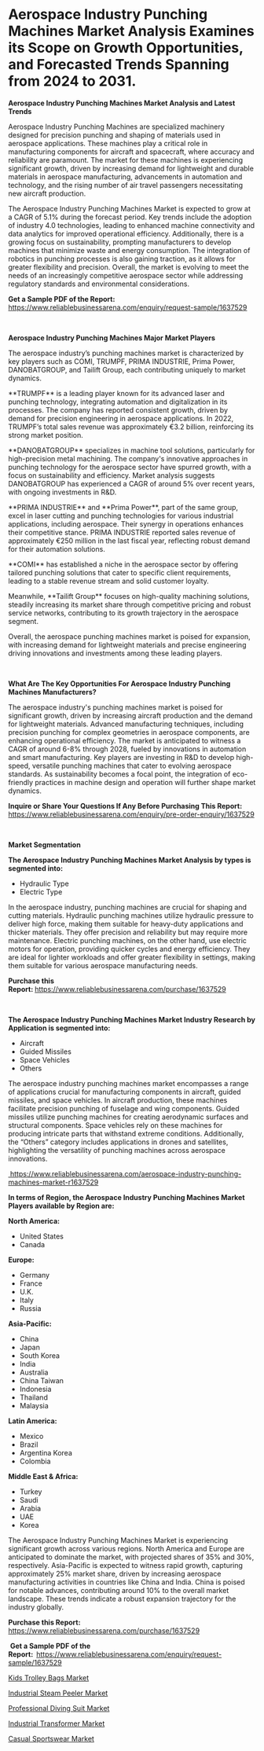 <p><h1>Aerospace Industry Punching Machines Market Analysis Examines its Scope on Growth Opportunities, and Forecasted Trends Spanning from 2024 to 2031.</h1></p><p><strong>Aerospace Industry Punching Machines Market Analysis and Latest Trends</strong></p>
<p><p>Aerospace Industry Punching Machines are specialized machinery designed for precision punching and shaping of materials used in aerospace applications. These machines play a critical role in manufacturing components for aircraft and spacecraft, where accuracy and reliability are paramount. The market for these machines is experiencing significant growth, driven by increasing demand for lightweight and durable materials in aerospace manufacturing, advancements in automation and technology, and the rising number of air travel passengers necessitating new aircraft production. </p><p>The Aerospace Industry Punching Machines Market is expected to grow at a CAGR of 5.1% during the forecast period. Key trends include the adoption of industry 4.0 technologies, leading to enhanced machine connectivity and data analytics for improved operational efficiency. Additionally, there is a growing focus on sustainability, prompting manufacturers to develop machines that minimize waste and energy consumption. The integration of robotics in punching processes is also gaining traction, as it allows for greater flexibility and precision. Overall, the market is evolving to meet the needs of an increasingly competitive aerospace sector while addressing regulatory standards and environmental considerations.</p></p>
<p><strong>Get a Sample PDF of the Report:&nbsp;</strong> <a href="https://www.reliablebusinessarena.com/enquiry/request-sample/1637529">https://www.reliablebusinessarena.com/enquiry/request-sample/1637529</a></p>
<p>&nbsp;</p>
<p><strong>Aerospace Industry Punching Machines Major Market Players</strong></p>
<p><p>The aerospace industry’s punching machines market is characterized by key players such as COMI, TRUMPF, PRIMA INDUSTRIE, Prima Power, DANOBATGROUP, and Tailift Group, each contributing uniquely to market dynamics. </p><p>**TRUMPF** is a leading player known for its advanced laser and punching technology, integrating automation and digitalization in its processes. The company has reported consistent growth, driven by demand for precision engineering in aerospace applications. In 2022, TRUMPF’s total sales revenue was approximately €3.2 billion, reinforcing its strong market position.</p><p>**DANOBATGROUP** specializes in machine tool solutions, particularly for high-precision metal machining. The company's innovative approaches in punching technology for the aerospace sector have spurred growth, with a focus on sustainability and efficiency. Market analysis suggests DANOBATGROUP has experienced a CAGR of around 5% over recent years, with ongoing investments in R&D.</p><p>**PRIMA INDUSTRIE** and **Prima Power**, part of the same group, excel in laser cutting and punching technologies for various industrial applications, including aerospace. Their synergy in operations enhances their competitive stance. PRIMA INDUSTRIE reported sales revenue of approximately €250 million in the last fiscal year, reflecting robust demand for their automation solutions.</p><p>**COMI** has established a niche in the aerospace sector by offering tailored punching solutions that cater to specific client requirements, leading to a stable revenue stream and solid customer loyalty.</p><p>Meanwhile, **Tailift Group** focuses on high-quality machining solutions, steadily increasing its market share through competitive pricing and robust service networks, contributing to its growth trajectory in the aerospace segment.</p><p>Overall, the aerospace punching machines market is poised for expansion, with increasing demand for lightweight materials and precise engineering driving innovations and investments among these leading players.</p></p>
<p>&nbsp;</p>
<p><strong>What Are The Key Opportunities For Aerospace Industry Punching Machines Manufacturers?</strong></p>
<p><p>The aerospace industry's punching machines market is poised for significant growth, driven by increasing aircraft production and the demand for lightweight materials. Advanced manufacturing techniques, including precision punching for complex geometries in aerospace components, are enhancing operational efficiency. The market is anticipated to witness a CAGR of around 6-8% through 2028, fueled by innovations in automation and smart manufacturing. Key players are investing in R&D to develop high-speed, versatile punching machines that cater to evolving aerospace standards. As sustainability becomes a focal point, the integration of eco-friendly practices in machine design and operation will further shape market dynamics.</p></p>
<p><strong>Inquire or Share Your Questions If Any Before Purchasing This Report:</strong> <a href="https://www.reliablebusinessarena.com/enquiry/pre-order-enquiry/1637529">https://www.reliablebusinessarena.com/enquiry/pre-order-enquiry/1637529</a></p>
<p>&nbsp;</p>
<p><strong>Market Segmentation</strong></p>
<p><strong>The Aerospace Industry Punching Machines Market Analysis by types is segmented into:</strong></p>
<p><ul><li>Hydraulic Type</li><li>Electric Type</li></ul></p>
<p><p>In the aerospace industry, punching machines are crucial for shaping and cutting materials. Hydraulic punching machines utilize hydraulic pressure to deliver high force, making them suitable for heavy-duty applications and thicker materials. They offer precision and reliability but may require more maintenance. Electric punching machines, on the other hand, use electric motors for operation, providing quicker cycles and energy efficiency. They are ideal for lighter workloads and offer greater flexibility in settings, making them suitable for various aerospace manufacturing needs.</p></p>
<p><strong>Purchase this Report:&nbsp;</strong><a href="https://www.reliablebusinessarena.com/purchase/1637529">https://www.reliablebusinessarena.com/purchase/1637529</a></p>
<p>&nbsp;</p>
<p><strong>The Aerospace Industry Punching Machines Market Industry Research by Application is segmented into:</strong></p>
<p><ul><li>Aircraft</li><li>Guided Missiles</li><li>Space Vehicles</li><li>Others</li></ul></p>
<p><p>The aerospace industry punching machines market encompasses a range of applications crucial for manufacturing components in aircraft, guided missiles, and space vehicles. In aircraft production, these machines facilitate precision punching of fuselage and wing components. Guided missiles utilize punching machines for creating aerodynamic surfaces and structural components. Space vehicles rely on these machines for producing intricate parts that withstand extreme conditions. Additionally, the “Others” category includes applications in drones and satellites, highlighting the versatility of punching machines across aerospace innovations.</p></p>
<p><a href="https://www.reliablebusinessarena.com/aerospace-industry-punching-machines-market-r1637529">&nbsp;https://www.reliablebusinessarena.com/aerospace-industry-punching-machines-market-r1637529</a></p>
<p><strong>In terms of Region, the Aerospace Industry Punching Machines Market Players available by Region are:</strong></p>
<p>
    <p> <strong> North America: </strong>
        <ul>
            <li>United States</li>
            <li>Canada</li>
        </ul>
        </p> 
    <p> <strong> Europe: </strong>
        <ul>
            <li>Germany</li>
            <li>France</li>
            <li>U.K.</li>
            <li>Italy</li>
            <li>Russia</li>
        </ul>
        </p> 
    <p> <strong> Asia-Pacific: </strong>
        <ul>
            <li>China</li>
            <li>Japan</li>
            <li>South Korea</li>
            <li>India</li>
            <li>Australia</li>
            <li>China Taiwan</li>
            <li>Indonesia</li>
            <li>Thailand</li>
            <li>Malaysia</li>
        </ul>
        </p> 
    <p> <strong> Latin America: </strong>
        <ul>
            <li>Mexico</li>
            <li>Brazil</li>
            <li>Argentina Korea</li>
            <li>Colombia</li>
        </ul>
        </p> 
    <p> <strong> Middle East & Africa: </strong>
        <ul>
            <li>Turkey</li>
            <li>Saudi</li>
            <li>Arabia</li>
            <li>UAE</li>
            <li>Korea</li>
        </ul>
    </p>
    </p>
<p><p>The Aerospace Industry Punching Machines Market is experiencing significant growth across various regions. North America and Europe are anticipated to dominate the market, with projected shares of 35% and 30%, respectively. Asia-Pacific is expected to witness rapid growth, capturing approximately 25% market share, driven by increasing aerospace manufacturing activities in countries like China and India. China is poised for notable advances, contributing around 10% to the overall market landscape. These trends indicate a robust expansion trajectory for the industry globally.</p></p>
<p><strong>Purchase this Report: </strong><a href="https://www.reliablebusinessarena.com/purchase/1637529">https://www.reliablebusinessarena.com/purchase/1637529</a></p>
<p>&nbsp;<strong>Get a Sample PDF of the Report:&nbsp;&nbsp;</strong><a href="https://www.reliablebusinessarena.com/enquiry/request-sample/1637529">https://www.reliablebusinessarena.com/enquiry/request-sample/1637529</a></p>
<p><strong></strong></p>
<p><p><a href="https://medium.com/@abrarjonas71/what-factors-will-influence-the-kids-trolley-bags-market-in-the-coming-years-a1c6e440f8c4">Kids Trolley Bags Market</a></p><p><a href="https://www.linkedin.com/pulse/strategic-roadmap-global-industrial-steam-peeler-market-insights-mhs3f?trackingId=pYuN9okcTjmQGk7uqwPgBA%3D%3D">Industrial Steam Peeler Market</a></p><p><a href="https://issuu.com/reportprime-2/docs/professional-diving-suit-market-siz_06d903d72cc97f">Professional Diving Suit Market</a></p><p><a href="https://www.linkedin.com/pulse/analyzing-key-drivers-industrial-transformer-market-trends-zztmf?trackingId=6aHUfPLESnyhkblDhdJESQ%3D%3D">Industrial Transformer Market</a></p><p><a href="https://issuu.com/reportprime-2/docs/casual-sportswear-market-size-2030._1108eed7c2f002">Casual Sportswear Market</a></p></p>